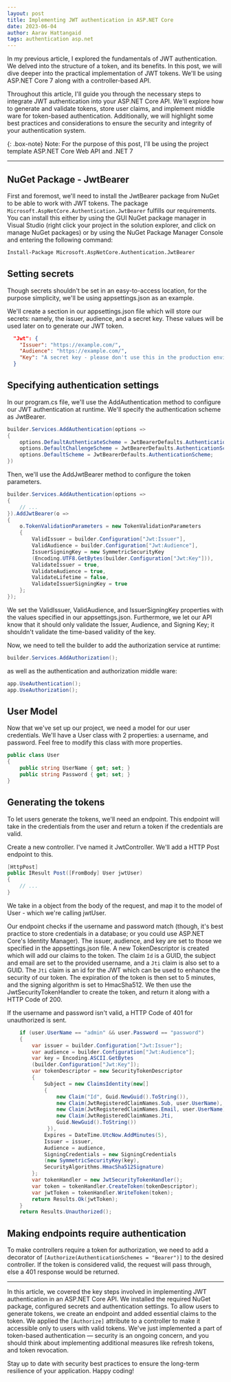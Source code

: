 ```yaml
---
layout: post
title: Implementing JWT authentication in ASP.NET Core
date: 2023-06-04
author: Aarav Hattangaid
tags: authentication asp.net
---
```


In my previous article, I explored the fundamentals of JWT authentication. We delved into the structure of a token, and its benefits.
In this post, we will dive deeper into the practical implementation of JWT tokens. We'll be using ASP.NET Core 7 along with a controller-based API.

Throughout this article, I'll guide you through the necessary steps to integrate JWT authentication into your ASP.NET Core API. We'll explore how to generate and validate tokens, store user claims, and implement middle ware for token-based authentication. Additionally, we will highlight some best practices and considerations to ensure the security and integrity of your authentication system.

{: .box-note}
Note: For the purpose of this post, I'll be using the project template ASP.NET Core Web API and .NET 7

---

## NuGet Package - JwtBearer

First and foremost, we'll need to install the JwtBearer package from NuGet to be able to work with JWT tokens.
The package `Microsoft.AspNetCore.Authentication.JwtBearer` fulfills our requirements. You can install this either by using the GUI NuGet package manager in Visual Studio (right click your project in the solution explorer, and click on manage NuGet packages) or by using the NuGet Package Manager Console and entering the following command:

```ps
Install-Package Microsoft.AspNetCore.Authentication.JwtBearer
```

## Setting secrets

Though secrets shouldn't be set in an easy-to-access location, for the purpose simplicity, we'll be using appsettings.json as an example.

We'll create a section in our appsettings.json file which will store our secrets: namely, the issuer, audience, and a secret key. These values will be used later on to generate our JWT token.

```json
  "Jwt": {
    "Issuer": "https://example.com/",
    "Audience": "https://example.com/",
    "Key": "A secret key - please don't use this in the production environment"
  }
```

## Specifying authentication settings

In our program.cs file, we'll use the AddAuthentication method to configure our JWT authentication at runtime. We'll specify the authentication scheme as JwtBearer.

```cs
builder.Services.AddAuthentication(options =>
{
    options.DefaultAuthenticateScheme = JwtBearerDefaults.AuthenticationScheme;
    options.DefaultChallengeScheme = JwtBearerDefaults.AuthenticationScheme;
    options.DefaultScheme = JwtBearerDefaults.AuthenticationScheme;
})
```

Then, we'll use the AddJwtBearer method to configure the token parameters.

```cs
builder.Services.AddAuthentication(options =>
{
    // ...
}).AddJwtBearer(o =>
{
    o.TokenValidationParameters = new TokenValidationParameters
    {
        ValidIssuer = builder.Configuration["Jwt:Issuer"],
        ValidAudience = builder.Configuration["Jwt:Audience"],
        IssuerSigningKey = new SymmetricSecurityKey
        (Encoding.UTF8.GetBytes(builder.Configuration["Jwt:Key"])),
        ValidateIssuer = true,
        ValidateAudience = true,
        ValidateLifetime = false,
        ValidateIssuerSigningKey = true
    };
});
```

We set the ValidIssuer, ValidAudience, and IssuerSigningKey properties with the values specified in our appsettings.json. Furthermore, we let our API know that it should only validate the Issuer, Audience, and Signing Key; it shouldn't validate the time-based validity of the key.

Now, we need to tell the builder to add the authorization service at runtime:

```cs
builder.Services.AddAuthorization();
```

as well as the authentication and authorization middle ware:

```cs
app.UseAuthentication();
app.UseAuthorization();
```

## User Model

Now that we've set up our project, we need a model for our user credentials. We'll have a User class with 2 properties: a username, and password. Feel free to modify this class with more properties.

```cs
public class User
{
    public string UserName { get; set; }
    public string Password { get; set; }
}
```

## Generating the tokens

To let users generate the tokens, we'll need an endpoint. This endpoint will take in the credentials from the user and return a token if the credentials are valid.

Create a new controller. I've named it JwtController. We'll add a HTTP Post endpoint to this.

```csharp
[HttpPost]
public IResult Post([FromBody] User jwtUser)
{
    // ...
}
```

We take in a object from the body of the request, and map it to the model of User - which we're calling jwtUser.

Our endpoint checks if the username and password match (though, it's best practice to store credentials in a database; or you could use ASP.NET Core's Identity Manager). The issuer, audience, and key are set to those we specified in the appsettings.json file. A new TokenDescriptor is created which will add our claims to the token. The claim `Id` is a GUID, the subject and email are set to the provided username, and a `Jti` claim is also set to a GUID. The `Jti` claim is an id for the JWT which can be used to enhance the security of our token. The expiration of the token is then set to 5 minutes, and the signing algorithm is set to HmacSha512. We then use the JwtSecurityTokenHandler to create the token, and return it along with a HTTP Code of 200.

If the username and password isn't valid, a HTTP Code of 401 for unauthorized is sent.

```csharp
    if (user.UserName == "admin" && user.Password == "password")
    {
        var issuer = builder.Configuration["Jwt:Issuer"];
        var audience = builder.Configuration["Jwt:Audience"];
        var key = Encoding.ASCII.GetBytes
        (builder.Configuration["Jwt:Key"]);
        var tokenDescriptor = new SecurityTokenDescriptor
        {
            Subject = new ClaimsIdentity(new[]
            {
                new Claim("Id", Guid.NewGuid().ToString()),
                new Claim(JwtRegisteredClaimNames.Sub, user.UserName),
                new Claim(JwtRegisteredClaimNames.Email, user.UserName),
                new Claim(JwtRegisteredClaimNames.Jti,
                Guid.NewGuid().ToString())
             }),
            Expires = DateTime.UtcNow.AddMinutes(5),
            Issuer = issuer,
            Audience = audience,
            SigningCredentials = new SigningCredentials
            (new SymmetricSecurityKey(key),
            SecurityAlgorithms.HmacSha512Signature)
        };
        var tokenHandler = new JwtSecurityTokenHandler();
        var token = tokenHandler.CreateToken(tokenDescriptor);
        var jwtToken = tokenHandler.WriteToken(token);
        return Results.Ok(jwtToken);
    }
    return Results.Unauthorized();
```

## Making endpoints require authentication

To make controllers require a token for authorization, we need to add a decorator of `[Authorize(AuthenticationSchemes = "Bearer")]` to the desired controller. If the token is considered valid, the request will pass through, else a 401 response would be returned.

---

In this article, we covered the key steps involved in implementing JWT authentication in an ASP.NET Core API. We installed the required NuGet package, configured secrets and authentication settings. To allow users to generate tokens, we create an endpoint and added essential claims to the token. We applied the `[Authorize]` attribute to a controller to make it accessible only to users with valid tokens.
We've just implemented a part of token-based authentication — security is an ongoing concern, and you should think about implementing additional measures like refresh tokens, and token revocation.

Stay up to date with security best practices to ensure the long-term resilience of your application. Happy coding!